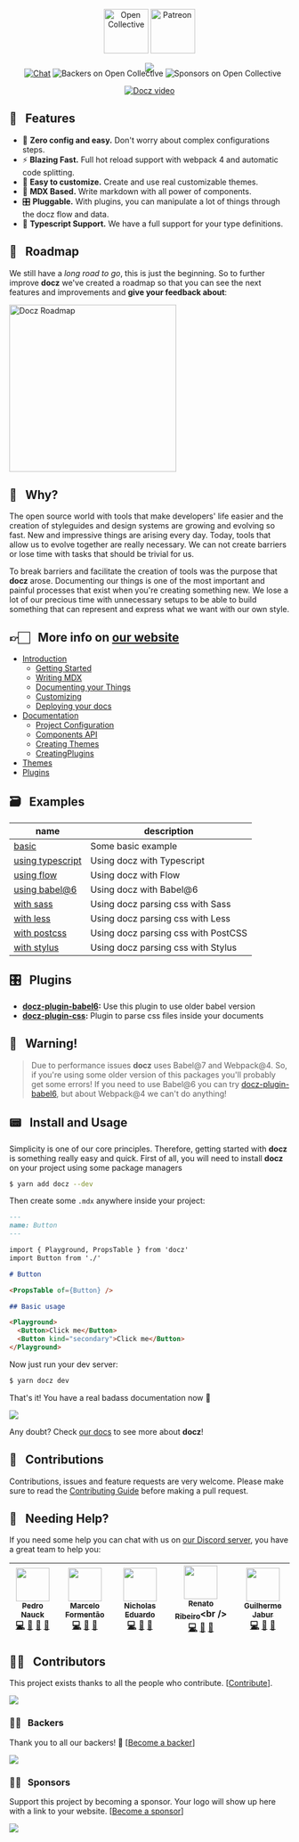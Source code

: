 <p align="center">
  <a href="https://opencollective.com/docz" target="_blank"><img src="https://cdn-std.dprcdn.net/files/acc_649651/Q5nVhT" height="80" alt="Open Collective"></a>
  <a href="https://www.patreon.com/pedronauck" target="_blank"><img src="https://cdn-std.dprcdn.net/files/acc_649651/plrSCT" height="80" alt="Patreon"></a>
</p>

<p align="center" style="margin-bottom: -20px">
  <img src="https://cdn-std.dprcdn.net/files/acc_649651/BSPk3z">
</p>

<p align="center">
  <img src="https://img.shields.io/npm/v/docz.svg" alt="">
  <img src="https://img.shields.io/badge/license-MIT-blue.svg" alt="">
  <img src="https://img.shields.io/npm/dt/docz.svg" alt="">
  <a href="https://discord.gg/YQE4MbD"><img src="https://img.shields.io/badge/chat-on%20discord-7289da.svg" alt="Chat"></a>
  <img src="https://opencollective.com/docz/backers/badge.svg" alt="Backers on Open Collective">
  <img src="https://opencollective.com/docz/sponsors/badge.svg" alt="Sponsors on Open Collective">
</p>


<p align="center">
  <a href="http://docz.site" target="_blank">
    <img src="https://cdn-std.dprcdn.net/files/acc_649651/e0MVXU" alt="Docz video">
  </a>
</p>

## 🎩 &nbsp; Features

- 🧘 **Zero config and easy.** Don't worry about complex configurations steps.
- ⚡️ **Blazing Fast.** Full hot reload support with webpack 4 and automatic code splitting.
- 💅 **Easy to customize.** Create and use real customizable themes.
- 📝 **MDX Based.** Write markdown with all power of components.
- 🎛 **Pluggable.** With plugins, you can manipulate a lot of things through the docz flow and data.
- 🔐 **Typescript Support.** We have a full support for your type definitions.

## 🚀 &nbsp; Roadmap

We still have a *long road to go*, this is just the beginning. So to further improve **docz** we've created a roadmap so that you can see the next features and improvements and **give your feedback about**:

<a href="http://feedback.docz.site/roadmap" target="_blank">
  <img src="https://cdn-std.dprcdn.net/files/acc_649651/ogSCYY" alt="Docz Roadmap" width="300">
</a>

## 🤔 &nbsp; Why?

The open source world with tools that make developers' life easier and the creation of styleguides and design systems are growing and evolving so fast. New and impressive things are arising every day. Today, tools that allow us to evolve together are really necessary. We can not create barriers or lose time with tasks that should be trivial for us.

To break barriers and facilitate the creation of tools was the purpose that **docz** arose. Documenting our things is one of the most important and painful processes that exist when you're creating something new. We lose a lot of our precious time with unnecessary setups to be able to build something that can represent and express what we want with our own style.

## 👉🏻 &nbsp; More info on [our website](https://docz.site)

- [Introduction](http://www.docz.site/introduction)
  - [Getting Started](http://www.docz.site/introduction/getting-started)
  - [Writing MDX](http://www.docz.site/introduction/writing-mdx)
  - [Documenting your Things](http://www.docz.site/introduction/documenting-your-things)
  - [Customizing](http://www.docz.site/introduction/customizing)
  - [Deploying your docs](http://www.docz.site/introduction/deploying-your-docs)
- [Documentation](http://www.docz.site/documentation)
  - [Project Configuration](http://www.docz.site/documentation/project-configuration)
  - [Components API](http://www.docz.site/documentation/components-api)
  - [Creating Themes](http://www.docz.site/documentation/creating-themes)
  - [CreatingPlugins](http://www.docz.site/documentation/creating-plugins)
- [Themes](http://www.docz.site/themes)
- [Plugins](http://www.docz.site/plugins)

## 🗃 &nbsp; Examples

| name | description |
| -------------------------------------------- | -------------------------------------------- |
| [basic](https://github.com/pedronauck/docz/tree/master/examples/basic) | Some basic example |
| [using typescript](https://github.com/pedronauck/docz/tree/master/examples/typescript) | Using docz with Typescript |
| [using flow](https://github.com/pedronauck/docz/tree/master/examples/flow) | Using docz with Flow |
| [using babel@6](https://github.com/pedronauck/docz/tree/master/examples/babel6) | Using docz with Babel@6 |
| [with sass](https://github.com/pedronauck/docz/tree/master/examples/css-sass) | Using docz parsing css with Sass |
| [with less](https://github.com/pedronauck/docz/tree/master/examples/css-less) | Using docz parsing css with Less |
| [with postcss](https://github.com/pedronauck/docz/tree/master/examples/css-postcss) | Using docz parsing css with PostCSS |
| [with stylus](https://github.com/pedronauck/docz/tree/master/examples/css-stylus) | Using docz parsing css with Stylus |

## 🎛 &nbsp; Plugins

 - **[docz-plugin-babel6](https://github.com/pedronauck/docz/blob/master/packages/docz-plugin-babel6):** Use this plugin to use older babel version
- **[docz-plugin-css](https://github.com/pedronauck/docz/blob/master/packages/docz-plugin-css):** Plugin to parse css files inside your documents

## 🚧 &nbsp; Warning!

> Due to performance issues **docz** uses Babel@7 and Webpack@4. So, if you're using some older version of this packages you'll probably get some errors! If you need to use Babel@6 you can try [docz-plugin-babel6](https://github.com/pedronauck/docz/blob/master/packages/docz-plugin-babel6), but about Webpack@4 we can't do anything!

## 📟 &nbsp; Install and Usage

Simplicity is one of our core principles. Therefore, getting started with **docz** is something really easy and quick. First of all, you will need to install **docz** on your project using some package managers

```bash
$ yarn add docz --dev
```

Then create some `.mdx` anywhere inside your project:

```markdown
---
name: Button
---

import { Playground, PropsTable } from 'docz'
import Button from './'

# Button

<PropsTable of={Button} />

## Basic usage

<Playground>
  <Button>Click me</Button>
  <Button kind="secondary">Click me</Button>
</Playground>
```

Now just run your dev server:

```bash
$ yarn docz dev
```

That's it! You have a real badass documentation now 👊

![](https://cdn-std.dprcdn.net/files/acc_649651/yTWGC3)

Any doubt? Check [our docs](http://docz.site) to see more about **docz**!

## 🤝 &nbsp; Contributions

Contributions, issues and feature requests are very welcome.
Please make sure to read the [Contributing Guide](/CONTRIBUTING.md) before making a pull request.

## 💭 &nbsp; Needing Help?

If you need some help you can chat with us on [our Discord server](https://discord.gg/Qec87en), you have a great team to help you:

<!-- ALL-CONTRIBUTORS-LIST:START - Do not remove or modify this section -->
<!-- prettier-ignore -->
| [<img src="https://avatars3.githubusercontent.com/u/2029172?v=4" width="60px;"/><br /><sub><b>Pedro Nauck</b></sub>](https://github.com/pedronauck)<br />[💻](https://github.com/pedronauck/docz/commits?author=pedronauck "Code") [📖](https://github.com/pedronauck/docz/commits?author=pedronauck "Documentation") [🐛](https://github.com/pedronauck/docz/issues?q=author%3Apedronauck "Bug reports") [👀](#review-pedronauck "Reviewed Pull Requests") | [<img src="https://avatars3.githubusercontent.com/u/5435657?v=4" width="60px;"/><br /><sub><b>Marcelo Formentão</b></sub>](https://github.com/marceloavf)<br />[💻](https://github.com/pedronauck/docz/commits?author=marceloavf "Code") [📖](https://github.com/pedronauck/docz/commits?author=marceloavf "Documentation") [🐛](https://github.com/pedronauck/docz/issues?q=author%3Amarceloavf "Bug reports") | [<img src="https://avatars0.githubusercontent.com/u/3238901?s=460&v=4" width="60px;"/><br /><sub><b>Nicholas Eduardo</b></sub>](https://github.com/nicholasess)<br />[💻](https://github.com/pedronauck/docz/commits?author=nicholasess "Code") [📖](https://github.com/pedronauck/docz/commits?author=nicholasess "Documentation") [🐛](https://github.com/pedronauck/docz/issues?q=author%3Anicholasess "Bug reports") | [<img src="https://avatars2.githubusercontent.com/u/3277185?v=4" width="60px;"/><br /><sub><b>Renato Ribeiro</b></sub>](http://twitter.com/renatorib_)<br />[💻](https://github.com/pedronauck/docz/commits?author=renatorib "Code") [📖](https://github.com/pedronauck/docz/commits?author=renatorib "Documentation") [🐛](https://github.com/pedronauck/docz/issues?q=author%3Arenatorib "Bug reports") | [<img src="https://avatars0.githubusercontent.com/u/13947203?v=4" width="60px;"/><br /><sub><b>Guilherme Jabur</b></sub>](https://github.com/jaburcodes)<br />[💻](https://github.com/pedronauck/docz/commits?author=jaburcodes "Code") [📖](https://github.com/pedronauck/docz/commits?author=jaburcodes "Documentation") [🐛](https://github.com/pedronauck/docz/issues?q=author%3Ajaburcodes "Bug reports") |
| :---: | :---: | :---: | :---: | :---: |
<!-- ALL-CONTRIBUTORS-LIST:END -->

## 💪🏻 &nbsp; Contributors

This project exists thanks to all the people who contribute. [[Contribute](CONTRIBUTING.md)].

<a href="graphs/contributors"><img src="https://opencollective.com/docz/contributors.svg?width=890&button=false" /></a>

### 🙏🏻 &nbsp; Backers

Thank you to all our backers! 🙏 [[Become a backer](https://opencollective.com/docz#backer)]

<a href="https://opencollective.com/docz#backers" target="_blank"><img src="https://opencollective.com/docz/backers.svg?width=890"></a>

### 🙌🏻 &nbsp; Sponsors

Support this project by becoming a sponsor. Your logo will show up here with a link to your website. [[Become a sponsor](https://opencollective.com/docz#sponsor)]

<a href="https://opencollective.com/docz/sponsor/0/website" target="_blank"><img src="https://opencollective.com/docz/sponsor/0/avatar.svg"></a>

